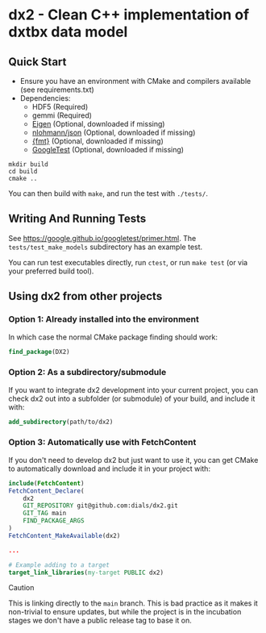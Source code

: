 # dx2 - Clean C++ implementation of dxtbx data model

## Quick Start

- Ensure you have an environment with CMake and compilers available (see requirements.txt)
- Dependencies:
    - HDF5 (Required)
    - gemmi (Required)
    - [Eigen](https://eigen.tuxfamily.org/) (Optional, downloaded if missing)
    - [nlohmann/json](https://github.com/nlohmann/json) (Optional, downloaded if missing)
    - [{fmt}](https://github.com/fmtlib/fmt) (Optional, downloaded if missing)
    - [GoogleTest](https://github.com/google/googletest) (Optional, downloaded if missing)

```
mkdir build
cd build
cmake ..
```
You can then build with `make`, and run the test with `./tests/`.

## Writing And Running Tests

See https://google.github.io/googletest/primer.html. The `tests/test_make_models` subdirectory
has an example test.

You can run test executables directly, run `ctest`, or run `make test` (or
via your preferred build tool).

## Using dx2 from other projects

### Option 1: Already installed into the environment

In which case the normal CMake package finding should work:

```cmake
find_package(DX2)
```

### Option 2: As a subdirectory/submodule

If you want to integrate dx2 development into your current project, you can
check dx2 out into a subfolder (or submodule) of your build, and include it with:

```cmake
add_subdirectory(path/to/dx2)
```

### Option 3: Automatically use with FetchContent

If you don't need to develop dx2 but just want to use it, you can get CMake to
automatically download and include it in your project with:

```cmake
include(FetchContent)
FetchContent_Declare(
    dx2
    GIT_REPOSITORY git@github.com:dials/dx2.git
    GIT_TAG main
    FIND_PACKAGE_ARGS
)
FetchContent_MakeAvailable(dx2)

...

# Example adding to a target
target_link_libraries(my-target PUBLIC dx2)
```

> [!CAUTION]
> This is linking directly to the `main` branch. This is bad practice as it
> makes it non-trivial to ensure updates, but while the project is in the
> incubation stages we don't have a public release tag to base it on.
